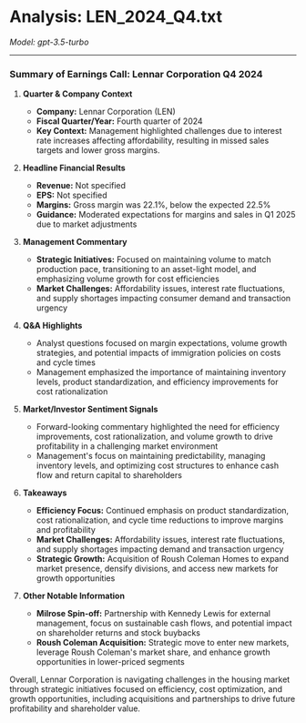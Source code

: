 # Analysis: LEN_2024_Q4.txt

*Model: gpt-3.5-turbo*

---

### Summary of Earnings Call: Lennar Corporation Q4 2024

1. **Quarter & Company Context**
   - **Company:** Lennar Corporation (LEN)
   - **Fiscal Quarter/Year:** Fourth quarter of 2024
   - **Key Context:** Management highlighted challenges due to interest rate increases affecting affordability, resulting in missed sales targets and lower gross margins.

2. **Headline Financial Results**
   - **Revenue:** Not specified
   - **EPS:** Not specified
   - **Margins:** Gross margin was 22.1%, below the expected 22.5%
   - **Guidance:** Moderated expectations for margins and sales in Q1 2025 due to market adjustments

3. **Management Commentary**
   - **Strategic Initiatives:** Focused on maintaining volume to match production pace, transitioning to an asset-light model, and emphasizing volume growth for cost efficiencies
   - **Market Challenges:** Affordability issues, interest rate fluctuations, and supply shortages impacting consumer demand and transaction urgency

4. **Q&A Highlights**
   - Analyst questions focused on margin expectations, volume growth strategies, and potential impacts of immigration policies on costs and cycle times
   - Management emphasized the importance of maintaining inventory levels, product standardization, and efficiency improvements for cost rationalization

5. **Market/Investor Sentiment Signals**
   - Forward-looking commentary highlighted the need for efficiency improvements, cost rationalization, and volume growth to drive profitability in a challenging market environment
   - Management's focus on maintaining predictability, managing inventory levels, and optimizing cost structures to enhance cash flow and return capital to shareholders

6. **Takeaways**
   - **Efficiency Focus:** Continued emphasis on product standardization, cost rationalization, and cycle time reductions to improve margins and profitability
   - **Market Challenges:** Affordability issues, interest rate fluctuations, and supply shortages impacting demand and transaction urgency
   - **Strategic Growth:** Acquisition of Roush Coleman Homes to expand market presence, densify divisions, and access new markets for growth opportunities

7. **Other Notable Information**
   - **Milrose Spin-off:** Partnership with Kennedy Lewis for external management, focus on sustainable cash flows, and potential impact on shareholder returns and stock buybacks
   - **Roush Coleman Acquisition:** Strategic move to enter new markets, leverage Roush Coleman's market share, and enhance growth opportunities in lower-priced segments

Overall, Lennar Corporation is navigating challenges in the housing market through strategic initiatives focused on efficiency, cost optimization, and growth opportunities, including acquisitions and partnerships to drive future profitability and shareholder value.
